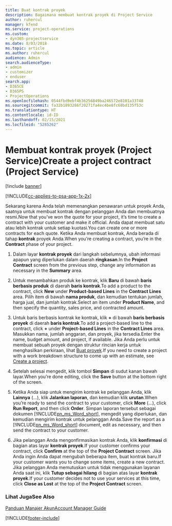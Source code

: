 ```yaml
---
title: Buat kontrak proyek
description: Bagaimana membuat kontrak proyek di Project Service
author: ruhercul
manager: kfend
ms.service: project-operations
ms.custom:
- dyn365-projectservice
ms.date: 8/03/2018
ms.topic: article
ms.author: ruhercul
audience: Admin
search.audienceType:
- admin
- customizer
- enduser
search.app:
- D365CE
- D365PS
- ProjectOperations
ms.openlocfilehash: 0544fbd9ebf4b36256849ba246572e8101a33748
ms.sourcegitcommit: fa32b1893286f20271fa4ec4be8fc68bd135f53c
ms.translationtype: HT
ms.contentlocale: id-ID
ms.lasthandoff: 02/15/2021
ms.locfileid: "5285262"
---
```

# <a name="create-a-project-contract-project-service"></a><span data-ttu-id="d1ab1-103">Membuat kontrak proyek (Project Service)</span><span class="sxs-lookup"><span data-stu-id="d1ab1-103">Create a project contract (Project Service)</span></span>

[!include [banner](../includes/psa-now-project-operations.md)]

[!INCLUDE[cc-applies-to-psa-app-1x-2x](../includes/cc-applies-to-psa-app-1x-2x.md)]

<span data-ttu-id="d1ab1-104">Sekarang karena Anda telah memenangkan penawaran untuk proyek Anda, saatnya untuk membuat kontrak dengan pelanggan Anda dan membuatnya resmi.</span><span class="sxs-lookup"><span data-stu-id="d1ab1-104">Now that you’ve won the quote for your project, it’s time to create a contract with your customer and make it official.</span></span> <span data-ttu-id="d1ab1-105">Anda dapat membuat satu atau lebih kontrak untuk setiap kuotasi.</span><span class="sxs-lookup"><span data-stu-id="d1ab1-105">You can create one or more contracts for each quote.</span></span> <span data-ttu-id="d1ab1-106">Ketika Anda membuat kontrak, Anda berada di tahap **kontrak** proyek Anda.</span><span class="sxs-lookup"><span data-stu-id="d1ab1-106">When you’re creating a contract, you’re in the **Contract** phase of your project.</span></span>  
  
1. <span data-ttu-id="d1ab1-107">Dalam layar **kontrak proyek** dari langkah sebelumnya, ubah informasi apapun yang diperlukan dalam daerah **ringkasan**.</span><span class="sxs-lookup"><span data-stu-id="d1ab1-107">In the **Project Contract** screen from the previous step, change any information as necessary in the **Summary** area.</span></span>  
  
2. <span data-ttu-id="d1ab1-108">Untuk menambahkan produk ke kontrak, klik **Baru** di bawah **baris berbasis produk** di daerah **baris kontrak**.</span><span class="sxs-lookup"><span data-stu-id="d1ab1-108">To add a product to the contract, click **New** under **Product-based Lines** in the **Contract Lines** area.</span></span> <span data-ttu-id="d1ab1-109">Pilih item di bawah **nama produk**, dan kemudian tentukan jumlah, harga jual, dan jumlah kontrak.</span><span class="sxs-lookup"><span data-stu-id="d1ab1-109">Select an item under **Product Name**, and then specify the quantity, sales price, and contracted amount.</span></span>  
  
3. <span data-ttu-id="d1ab1-110">Untuk baris berbasis kontrak ke kontrak, klik **+** di bawah **baris berbasis proyek** di daerah **baris kontrak**.</span><span class="sxs-lookup"><span data-stu-id="d1ab1-110">To add a project-based line to the contract, click **+** under **Project-based Lines** in the **Contract Lines** area.</span></span> <span data-ttu-id="d1ab1-111">Masukkan nama, jumlah anggaran, dan proyek, jika tersedia.</span><span class="sxs-lookup"><span data-stu-id="d1ab1-111">Enter the name, budget amount, and project, if available.</span></span> <span data-ttu-id="d1ab1-112">Jika Anda perlu untuk membuat sebuah proyek dengan struktur rincian kerja untuk menghasilkan perkiraan, lihat [Buat proyek](../psa/create-project.md).</span><span class="sxs-lookup"><span data-stu-id="d1ab1-112">If you need to create a project with a work breakdown structure to come up with an estimate, see [Create a project](../psa/create-project.md).</span></span>  
  
4. <span data-ttu-id="d1ab1-113">Setelah selesai mengedit, klik tombol **Simpan** di sudut kanan bawah layar.</span><span class="sxs-lookup"><span data-stu-id="d1ab1-113">When you’re done editing, click the **Save** button at the bottom right of the screen.</span></span>  
  
5. <span data-ttu-id="d1ab1-114">Ketika Anda siap untuk mengirim kontrak ke pelanggan Anda, klik **Lainnya** (...), klik **Jalankan laporan**, dan kemudian klik **urutan**.</span><span class="sxs-lookup"><span data-stu-id="d1ab1-114">When you’re ready to send the contract to your customer, click **More** (…), click **Run Report**, and then click **Order**.</span></span> <span data-ttu-id="d1ab1-115">Simpan laporan tersebut sebagai dokumen [!INCLUDE[pn_ms_Word_short](../includes/pn-ms-word-short.md)], mengedit yang diperlukan, dan kemudian mengirim kontrak untuk pelanggan Anda.</span><span class="sxs-lookup"><span data-stu-id="d1ab1-115">Save the report as a [!INCLUDE[pn_ms_Word_short](../includes/pn-ms-word-short.md)] document, edit as necessary, and then send the contract to your customer.</span></span>  
  
6. <span data-ttu-id="d1ab1-116">Jika pelanggan Anda mengonfirmasikan kontrak Anda, klik **konfirmasi** di bagian atas layar **kontrak proyek**.</span><span class="sxs-lookup"><span data-stu-id="d1ab1-116">If your customer confirms your contract, click **Confirm** at the top of the **Project Contract** screen.</span></span> <span data-ttu-id="d1ab1-117">Jika Anda ingin Anda dapat mengubah beberapa item, buat kontrak baru.</span><span class="sxs-lookup"><span data-stu-id="d1ab1-117">If your customer wants you to change some items, create a new contract.</span></span> <span data-ttu-id="d1ab1-118">Jika pelanggan Anda memutuskan untuk tidak menggunakan layanan Anda saat ini, klik **Tutup sebagai hilang** di bagian atas layar **kontrak proyek**.</span><span class="sxs-lookup"><span data-stu-id="d1ab1-118">If your customer decides not to use your services at this time, click **Close as Lost** at the top of the **Project Contract** screen.</span></span>  
  
### <a name="see-also"></a><span data-ttu-id="d1ab1-119">Lihat Juga</span><span class="sxs-lookup"><span data-stu-id="d1ab1-119">See Also</span></span>  
 [<span data-ttu-id="d1ab1-120">Panduan Manajer Akun</span><span class="sxs-lookup"><span data-stu-id="d1ab1-120">Account Manager Guide</span></span>](../psa/account-manager-guide.md)


[!INCLUDE[footer-include](../includes/footer-banner.md)]